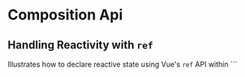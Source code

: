 # Composition Api

## Handling Reactivity with `ref`

Illustrates how to declare reactive state using Vue's `ref` API within <script setup>. Refs are automatically unwrapped when used in templates, simplifying state management.

**Source:** [https://github.com/vuejs/docs/blob/main/src/api/sfc-script-setup.md#_snippet_2](https://github.com/vuejs/docs/blob/main/src/api/sfc-script-setup.md#_snippet_2)

```vue

```
<script setup>
import { ref } from 'vue'

const count = ref(0)
</script>

<template>
<button @click="count++">{{ count }}</button>
</template>
```

```